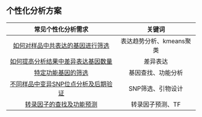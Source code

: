 ##  个性化分析方案
|常见个性化分析需求|关键词|
|:--:|:--:|
|[如何对样品中共表达的基因进行筛选](personal-analyse/coexpression-gene-screen.md)|表达趋势分析、kmeans聚类|
|[如何提高分析结果中差异表达基因数量](personal-analyse/increase-deg.md)|差异表达|
|[特定功能基因的筛选](personal-analyse/gene-screen.md)|基因查找、功能分析|
|[不同样品中变异SNP位点分析及后期验证](personal-analyse/snp-analyse.md)|SNP筛选、引物设计|
|[转录因子的查找及功能预测](personal-analyse/tf-analyse.md)|转录因子预测、TF|
